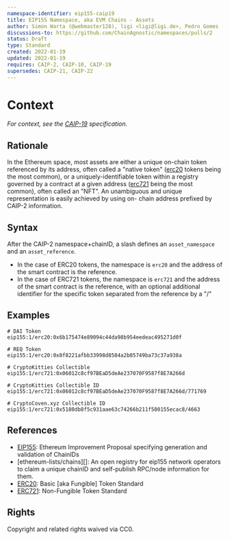 ```yaml
---
namespace-identifier: eip155-caip19
title: EIP155 Namespace, aka EVM Chains - Assets
author: Simon Warta (@webmaster128), ligi <ligi@ligi.de>, Pedro Gomes (@pedrouid), Antoine Herzog (@antoineherzog), Pedro Gomes (@pedrouid), Joel Thorstensson (@oed)
discussions-to: https://github.com/ChainAgnostic/namespaces/pulls/2
status: Draft
type: Standard
created: 2022-01-19
updated: 2022-01-19
requires: CAIP-2, CAIP-10, CAIP-19
supersedes: CAIP-21, CAIP-22
---
```


# Context

*For context, see the [CAIP-19][] specification.*

## Rationale 

In the Ethereum space, most assets are either a unique on-chain token referenced
by its address, often called a "native token" ([erc20][] tokens being the most
common), or a uniquely-identifiable token within a registry governed by a
contract at a given address ([erc721][] being the most common), often called an
"NFT". An unambiguous and unique representation is easily achieved by using on-
chain address prefixed by CAIP-2 information.

## Syntax

After the CAIP-2 namespace+chainID, a slash defines an `asset_namespace` and an `asset_reference`. 
- In the case of ERC20 tokens, the namespace is `erc20` and the address of the
  smart contract is the reference. 
- In the case of ERC721 tokens, the namespace is `erc721` and the address of the
  smart contract is the reference, with an optional additional identifier for
  the specific token separated from the reference by a "/"

## Examples

```
# DAI Token
eip155:1/erc20:0x6b175474e89094c44da98b954eedeac495271d0f

# REQ Token
eip155:1/erc20:0x8f8221afbb33998d8584a2b05749ba73c37a938a

# CryptoKitties Collectible
eip155:1/erc721:0x06012c8cf97BEaD5deAe237070F9587f8E7A266d

# CryptoKitties Collectible ID
eip155:1/erc721:0x06012c8cf97BEaD5deAe237070F9587f8E7A266d/771769

# CryptoCoven.xyz Collectible ID
eip155:1/erc721:0x5180db8f5c931aae63c74266b211f580155ecac8/4663
```

## References

- [EIP155][]: Ethereum Improvement Proposal specifying generation and validation of ChainIDs
- [ethereum-lists/chains][]: An open registry for eip155 network operators to claim a
      unique chainID and self-publish RPC/node information for them.
- [ERC20][]: Basic [aka Fungible] Token Standard
- [ERC721][]: Non-Fungible Token Standard

[Chainid.network]: https://github.com/ethereum-lists/chains
[CAIP-2]: https://github.com/ChainAgnostic/CAIPs/blob/master/CAIPs/caip-2.md
[CAIP-10]: https://github.com/ChainAgnostic/CAIPs/blob/master/CAIPs/caip-10.md
[CAIP-19]: https://github.com/ChainAgnostic/CAIPs/blob/master/CAIPs/caip-19.md
[CAIP-21]: https://github.com/ChainAgnostic/CAIPs/blob/master/CAIPs/caip-21.md
[CAIP-22]: https://github.com/ChainAgnostic/CAIPs/blob/master/CAIPs/caip-22.md
[EIP155]: https://eips.ethereum.org/EIPS/eip-155
[ERC20]: https://eips.ethereum.org/EIPS/eip-20
[ERC721]: https://eips.ethereum.org/EIPS/eip-721


## Rights

Copyright and related rights waived via CC0.
